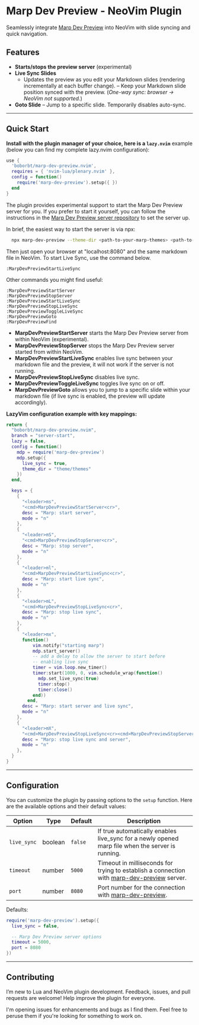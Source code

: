# Marp Dev Preview - NeoVim Plugin

Seamlessly integrate [Marp Dev Preview](https://github.com/boborbt/marp-dev-preview) into NeoVim with slide syncing and quick navigation.

## Features

- **Starts/stops the preview server** (experimental)
- **Live Sync Slides**
  - Updates the preview as you edit your Markdown slides (rendering incrementally at each buffer change).
  – Keep your Markdown slide position synced with the preview.  (*One-way sync: browser → NeoVim not supported.*)
- **Goto Slide** – Jump to a specific slide. Temporarily disables auto-sync.

---

## Quick Start

**Install with the plugin manager of your choice, here is a `lazy.nvim`** example (below you can find my complete lazy.nvim configuration):

```lua
use {
  'boborbt/marp-dev-preview.nvim',
  requires = { 'nvim-lua/plenary.nvim' },
  config = function()
    require('marp-dev-preview').setup({ })
  end
}
```
The plugin provides experimental support to start the Marp Dev Preview server for you. If you prefer to start it yourself, you can follow the instructions in the [Marp Dev Preview server repository](github.com/boborbt/marp-dev-preview) to set the server up.

In brief, the easiest way to start the server is via npx:

```bash
  npx marp-dev-preview --theme-dir <path-to-your-marp-themes> <path-to-your-markdown-file>
```

Then just open your browser at "localhost:8080" and the same markdown file in NeoVim. To start Live Sync, use the command below.

```vim
:MarpDevPreviewStartLiveSync
```
Other commands you might find useful:

```vim
:MarpDevPreviewStartServer
:MarpDevPreviewStopServer
:MarpDevPreviewStartLiveSync
:MarpDevPreviewStopLiveSync
:MarpDevPreviewToggleLiveSync
:MarpDevPreviewGoto
:MarpDevPreviewFind
```

- **MarpDevPreviewStartServer** starts the Marp Dev Preview server from within NeoVim (experimental).
- **MarpDevPreviewStopServer** stops the Marp Dev Preview server started from within NeoVim.
- **MarpDevPreviewStartLiveSync** enables live sync between your markdown file and the preview, it will not work if the server is not running.
- **MarpDevPreviewStopLiveSync** disables live sync.
- **MarpDevPreviewToggleLiveSync** toggles live sync on or off.
- **MarpDevPreviewGoto** allows you to jump to a specific slide within your markdown file (if live sync is enabled, the preview will update accordingly).


**LazyVim configuration example with key mappings:**

```lua
return {
  "boborbt/marp-dev-preview.nvim",
  branch = "server-start",
  lazy = false,
  config = function()
    mdp = require('marp-dev-preview')
    mdp.setup({
      live_sync = true,
      theme_dir = "theme/themes"
    })
  end,

  keys = {
    {
      "<leader>ms",
      "<cmd>MarpDevPreviewStartServer<cr>",
      desc = "Marp: start server",
      mode = "n"
    },
    {
      "<leader>mS",
      "<cmd>MarpDevPreviewStopServer<cr>",
      desc = "Marp: stop server",
      mode = "n"
    },
    {
      "<leader>ml",
      "<cmd>MarpDevPreviewStartLiveSync<cr>",
      desc = "Marp: start live sync",
      mode = "n"
    },
    {
      "<leader>mL",
      "<cmd>MarpDevPreviewStopLiveSync<cr>",
      desc = "Marp: stop live sync",
      mode = "n"
    },
    {
      "<leader>mx",
      function()
          vim.notify("starting marp")
          mdp.start_server()
          -- add a delay to allow the server to start before
          -- enabling live sync
          timer = vim.loop.new_timer()
          timer:start(1000, 0, vim.schedule_wrap(function()
            mdp.set_live_sync(true)
            timer:stop()
            timer:close()
          end))
        end,
      desc = "Marp: start server and live sync",
      mode = "n"
    },
    {
      "<leader>mX",
      "<cmd>MarpDevPreviewStopLiveSync<cr><cmd>MarpDevPreviewStopServer<cr>",
      desc = "Marp: stop live sync and server",
      mode = "n"
    },
  }
}
```

---

## Configuration

You can customize the plugin by passing options to the `setup` function. Here are the available options and their default values:

 Option              | Type    | Default | Description
---------------------|---------|---------|-----------------------------------------------------------------------------------------------
 `live_sync`         | boolean | `false` | If true automatically enables live_sync for a newly opened marp file when the server is running.
 `timeout`           | number  | `5000`  | Timeout in milliseconds for trying to establish a connection with [marp-dev-preview](https://github.com/boborbt/marp-dev-preview) server.
 `port`              | number  | `8080`  | Port number for the connection with [marp-dev-preview](https://github.com/boborbt/marp-dev-preview).



Defaults:

```lua
require('marp-dev-preview').setup({
  live_sync = false,

  -- Marp Dev Preview server options
  timeout = 5000,
  port = 8080
})
```

---

## Contributing

I’m new to Lua and NeoVim plugin development. Feedback, issues, and pull requests are welcome! Help improve the plugin for everyone.

I'm opening issues for enhancements and bugs as I find them. Feel free to peruse them if you're looking for something to work on.
